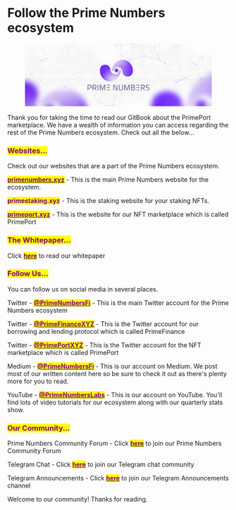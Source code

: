 # Follow the Prime Numbers ecosystem

<figure><img src="../.gitbook/assets/Prime Numbers Twitter Banner.png" alt=""><figcaption></figcaption></figure>

Thank you for taking the time to read our GitBook about the PrimePort marketplace. We have a wealth of information you can access regarding the rest of the Prime Numbers ecosystem. Check out all the below...

### <mark style="color:purple;">**Websites...**</mark>

Check out our websites that are a part of the Prime Numbers ecosystem.

[<mark style="color:purple;">**primenumbers.xyz**</mark>](https://primenumbers.xyz/) - This is the main Prime Numbers website for the ecosystem.

<mark style="color:purple;">**primestaking.xyz**</mark> - This is the staking website for your staking NFTs.

[<mark style="color:purple;">**primeport.xyz**</mark>](https://primeport.xyz/) - This is the website for our NFT marketplace which is called PrimePort

### <mark style="color:purple;">**The Whitepaper...**</mark>

Click [<mark style="color:purple;">**here**</mark>](https://primenumberswhitepaper.gitbook.io/prime-numbers/) to read our whitepaper

### <mark style="color:purple;">**Follow Us...**</mark>

You can follow us on social media in several places.

Twitter - [<mark style="color:purple;">**@PrimeNumbersFi**</mark>](https://x.com/PrimeNumbersFi) - This is the main Twitter account for the Prime Numbers ecosystem

Twitter - [<mark style="color:purple;">**@PrimeFinanceXYZ**</mark>](https://x.com/PrimeFinanceXYZ) - This is the Twitter account for our borrowing and lending protocol which is called PrimeFinance

Twitter - [<mark style="color:purple;">**@PrimePortXYZ**</mark>](https://x.com/PrimeportXYZ) - This is the Twitter account for the NFT marketplace which is called PrimePort

Medium - [<mark style="color:purple;">**@PrimeNumbersFi**</mark>](https://medium.com/@PrimeNumbersFi) - This is our account on Medium. We post most of our written content here so be sure to check it out as there's plenty more for you to read.

YouTube - [<mark style="color:purple;">**@PrimeNumbersLabs**</mark>](https://youtube.com/@PrimeNumbersLabs) - This is our account on YouTube. You'll find lots of video tutorials for our ecosystem along with our quarterly stats show.

### <mark style="color:purple;">**Our Community...**</mark>

Prime Numbers Community Forum - Click [<mark style="color:purple;">**here**</mark>](https://community.primenumbers.xyz/) to join our Prime Numbers Community Forum

Telegram Chat - Click [<mark style="color:purple;">**here**</mark>](https://t.me/PrimeNumbersFi) to join our Telegram chat community

Telegram Announcements - Click [<mark style="color:purple;">**here**</mark>](https://t.me/PrimeNumbersChannel) to join our Telegram Announcements channel



Welcome to our community! Thanks for reading.
